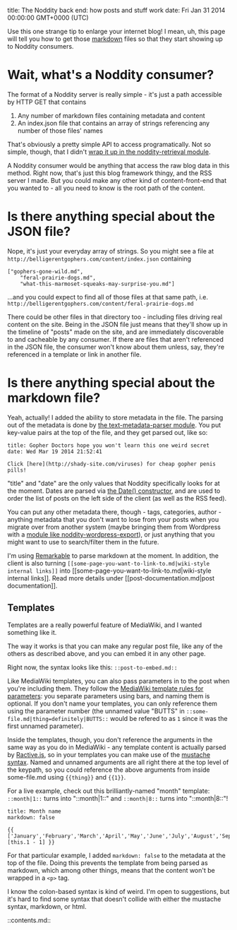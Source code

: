 title: The Noddity back end: how posts and stuff work
date: Fri Jan 31 2014 00:00:00 GMT+0000 (UTC)

Use this one strange tip to enlarge your internet blog!  I mean, uh, this page will tell you how to get those [markdown](http://daringfireball.net/projects/markdown/) files so that they start showing up to Noddity consumers.

Wait, what's a Noddity consumer?
===========

The format of a Noddity server is really simple - it's just a path accessible by HTTP GET that contains

1. Any number of markdown files containing metadata and content
2. An index.json file that contains an array of strings referencing any number of those files' names

That's obviously a pretty simple API to access programatically.  Not so simple, though, that I didn't [wrap it up in the noddity-retrieval module](https://github.com/TehShrike/noddity-retrieval).

A Noddity consumer would be anything that access the raw blog data in this method.  Right now, that's just this blog framework thingy, and the RSS server I made.  But you could make any other kind of content-front-end that you wanted to - all you need to know is the root path of the content.

Is there anything special about the JSON file?
===========

Nope, it's just your everyday array of strings.  So you might see a file at `http://belligerentgophers.com/content/index.json` containing

	["gophers-gone-wild.md",
		"feral-prairie-dogs.md",
		"what-this-marmoset-squeaks-may-surprise-you.md"]

...and you could expect to find all of those files at that same path, i.e. `http://belligerentgophers.com/content/feral-prairie-dogs.md`

There could be other files in that directory too - including files driving real content on the site.  Being in the JSON file just means that they'll show up in the timeline of "posts" made on the site, and are immediately discoverable to and cacheable by any consumer.  If there are files that aren't referenced in the JSON file, the consumer won't know about them unless, say, they're referenced in a template or link in another file.

Is there anything special about the markdown file?
===========

Yeah, actually!  I added the ability to store metadata in the file.  The parsing out of the metadata is done by [the text-metadata-parser module](https://github.com/TehShrike/text-metadata-parser).  You put key-value pairs at the top of the file, and they get parsed out, like so:

	title: Gopher Doctors hope you won't learn this one weird secret
	date: Wed Mar 19 2014 21:52:41

	Click [here](http://shady-site.com/viruses) for cheap gopher penis pills!

"title" and "date" are the only values that Noddity specifically looks for at the moment.  Dates are parsed via [the Date() constructor](https://developer.mozilla.org/en-US/docs/Web/JavaScript/Reference/Global_Objects/Date#Syntax), and are used to order the list of posts on the left side of the client (as well as the RSS feed).

You can put any other metadata there, though - tags, categories, author - anything metadata that you don't want to lose from your posts when you migrate over from another system (maybe bringing them from Wordpress with a [module like noddity-wordpress-export](https://github.com/saibotsivad/noddity-wordpress-export)), or just anything that you might want to use to search/filter them in the future.

I'm using [Remarkable](https://jonschlinkert.github.io/remarkable/demo/) to parse markdown at the moment.  In addition, the client is also turning `[[some-page-you-want-to-link-to.md|wiki-style internal links]]` into [[some-page-you-want-to-link-to.md|wiki-style internal links]].
Read more details under [[post-documentation.md|post documentation]].

Templates
---------

Templates are a really powerful feature of MediaWiki, and I wanted something like it.

The way it works is that you can make any regular post file, like any of the others as described above, and you can embed it in any other page.

Right now, the syntax looks like this: `::post-to-embed.md::`

Like MediaWiki templates, you can also pass parameters in to the post when you're including them.  They follow the [MediaWiki template rules for parameters](https://www.mediawiki.org/wiki/Help:Templates#Parameters): you separate parameters using bars, and naming them is optional.  If you don't name your templates, you can only reference them using the parameter number (the unnamed value "BUTTS" in `::some-file.md|thing=definitely|BUTTS::` would be refered to as `1` since it was the first unnamed parameter).

Inside the templates, though, you don't reference the arguments in the same way as you do in MediaWiki - any template content is actually parsed by [Ractive.js](http://www.ractivejs.org/), so in your templates you can make use of the [mustache syntax](http://docs.ractivejs.org/latest/mustaches).  Named and unnamed arguments are all right there at the top level of the keypath, so you could reference the above arguments from inside some-file.md using `{{thing}}` and `{{1}}`.

For a live example, check out this brilliantly-named "month" template: `::month|1::` turns into "::month|1::" and `::month|8::` turns into "::month|8::"!

	title: Month name
	markdown: false

	{{ ['January','February','March','April','May','June','July','August','September','October','November','December'][this.1 - 1] }}


For that particular example, I added `markdown: false` to the metadata at the top of the file.  Doing this prevents the template from being parsed as markdown, which among other things, means that the content won't be wrapped in a `<p>` tag.

I know the colon-based syntax is kind of weird.  I'm open to suggestions, but it's hard to find some syntax that doesn't collide with either the mustache syntax, markdown, or html.

::contents.md::
